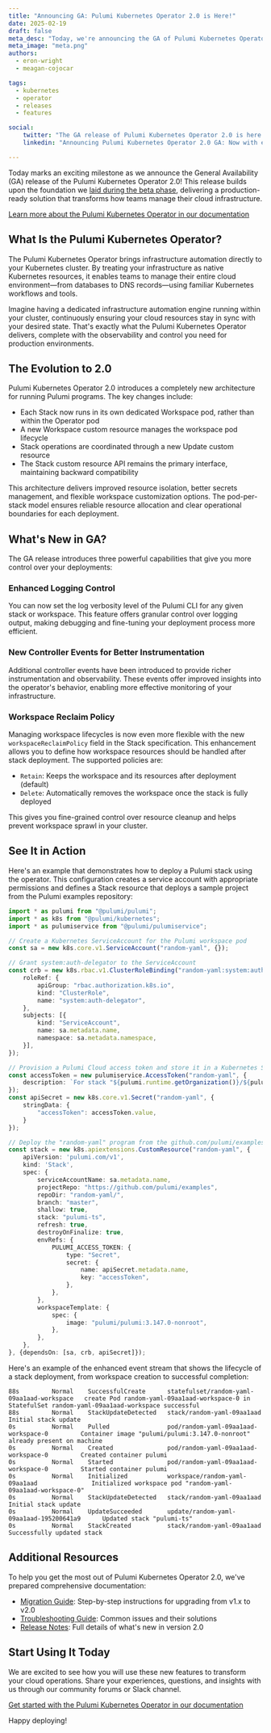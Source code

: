 ```yaml
---
title: "Announcing GA: Pulumi Kubernetes Operator 2.0 is Here!"
date: 2025-02-19
draft: false
meta_desc: "Today, we're announcing the GA of Pulumi Kubernetes Operator 2.0! Discover the new features and improvements that make managing Kubernetes easier than ever."
meta_image: "meta.png"
authors:
  - eron-wright
  - meagan-cojocar

tags:
  - kubernetes
  - operator
  - releases
  - features

social:
    twitter: "The GA release of Pulumi Kubernetes Operator 2.0 is here! Enhanced logging control, improved observability, and smarter workspace management make infrastructure automation easier than ever. Get started today!"
    linkedin: "Announcing Pulumi Kubernetes Operator 2.0 GA: Now with enhanced logging control, richer controller events, and flexible workspace management. Experience enterprise-grade infrastructure automation with improved observability and resource management in your Kubernetes clusters."

---
```


Today marks an exciting milestone as we announce the General Availability (GA) release of the Pulumi Kubernetes Operator 2.0! This release builds upon the foundation we [laid during the beta phase](/blog/pulumi-kubernetes-operator-2-0/), delivering a production-ready solution that transforms how teams manage their cloud infrastructure.
<!--more-->

[Learn more about the Pulumi Kubernetes Operator in our documentation](/docs/iac/using-pulumi/continuous-delivery/pulumi-kubernetes-operator)

## What Is the Pulumi Kubernetes Operator?

The Pulumi Kubernetes Operator brings infrastructure automation directly to your Kubernetes cluster. By treating your infrastructure as native Kubernetes resources, it enables teams to manage their entire cloud environment—from databases to DNS records—using familiar Kubernetes workflows and tools.

Imagine having a dedicated infrastructure automation engine running within your cluster, continuously ensuring your cloud resources stay in sync with your desired state. That's exactly what the Pulumi Kubernetes Operator delivers, complete with the observability and control you need for production environments.

## The Evolution to 2.0

Pulumi Kubernetes Operator 2.0 introduces a completely new architecture for running Pulumi programs. The key changes include:

- Each Stack now runs in its own dedicated Workspace pod, rather than within the Operator pod
- A new Workspace custom resource manages the workspace pod lifecycle
- Stack operations are coordinated through a new Update custom resource
- The Stack custom resource API remains the primary interface, maintaining backward compatibility

This architecture delivers improved resource isolation, better secrets management, and flexible workspace customization options. The pod-per-stack model ensures reliable resource allocation and clear operational boundaries for each deployment.

## What's New in GA?

The GA release introduces three powerful capabilities that give you more control over your deployments:

### Enhanced Logging Control

You can now set the log verbosity level of the Pulumi CLI for any given stack or workspace. This feature offers granular control over logging output, making debugging and fine-tuning your deployment process more efficient.

### New Controller Events for Better Instrumentation

Additional controller events have been introduced to provide richer instrumentation and observability. These events offer improved insights into the operator's behavior, enabling more effective monitoring of your infrastructure.

### Workspace Reclaim Policy

Managing workspace lifecycles is now even more flexible with the new `workspaceReclaimPolicy` field in the Stack specification. This enhancement allows you to define how workspace resources should be handled after stack deployment. The supported policies are:

- `Retain`: Keeps the workspace and its resources after deployment (default)
- `Delete`: Automatically removes the workspace once the stack is fully deployed

This gives you fine-grained control over resource cleanup and helps prevent workspace sprawl in your cluster.

## See It in Action

Here's an example that demonstrates how to deploy a Pulumi stack using the operator. This configuration creates a service account with appropriate permissions and defines a Stack resource that deploys a sample project from the Pulumi examples repository:

```typescript
import * as pulumi from "@pulumi/pulumi";
import * as k8s from "@pulumi/kubernetes";
import * as pulumiservice from "@pulumi/pulumiservice";

// Create a Kubernetes ServiceAccount for the Pulumi workspace pod
const sa = new k8s.core.v1.ServiceAccount("random-yaml", {});

// Grant system:auth-delegator to the ServiceAccount
const crb = new k8s.rbac.v1.ClusterRoleBinding("random-yaml:system:auth-delegator", {
    roleRef: {
        apiGroup: "rbac.authorization.k8s.io",
        kind: "ClusterRole",
        name: "system:auth-delegator",
    },
    subjects: [{
        kind: "ServiceAccount",
        name: sa.metadata.name,
        namespace: sa.metadata.namespace,
    }],
});

// Provision a Pulumi Cloud access token and store it in a Kubernetes Secret
const accessToken = new pulumiservice.AccessToken("random-yaml", {
    description: `For stack "${pulumi.runtime.getOrganization()}/${pulumi.runtime.getProject()}/${pulumi.runtime.getStack()}"`,
});
const apiSecret = new k8s.core.v1.Secret("random-yaml", {
    stringData: {
        "accessToken": accessToken.value,
    }
});

// Deploy the "random-yaml" program from the github.com/pulumi/examples repository.
const stack = new k8s.apiextensions.CustomResource("random-yaml", {
    apiVersion: 'pulumi.com/v1',
    kind: 'Stack',
    spec: {
        serviceAccountName: sa.metadata.name,
        projectRepo: "https://github.com/pulumi/examples",
        repoDir: "random-yaml/",
        branch: "master",
        shallow: true,
        stack: "pulumi-ts",
        refresh: true,
        destroyOnFinalize: true,
        envRefs: {
            PULUMI_ACCESS_TOKEN: {
                type: "Secret",
                secret: {
                    name: apiSecret.metadata.name,
                    key: "accessToken",
                },
            },
        },
        workspaceTemplate: {
            spec: {
                image: "pulumi/pulumi:3.147.0-nonroot",
            },
        },
    },
}, {dependsOn: [sa, crb, apiSecret]});
```

Here's an example of the enhanced event stream that shows the lifecycle of a stack deployment, from workspace creation to successful completion:

```
88s         Normal    SuccessfulCreate      statefulset/random-yaml-09aa1aad-workspace   create Pod random-yaml-09aa1aad-workspace-0 in StatefulSet random-yaml-09aa1aad-workspace successful
88s         Normal    StackUpdateDetected   stack/random-yaml-09aa1aad                   Initial stack update
0s          Normal    Pulled                pod/random-yaml-09aa1aad-workspace-0         Container image "pulumi/pulumi:3.147.0-nonroot" already present on machine
0s          Normal    Created               pod/random-yaml-09aa1aad-workspace-0         Created container pulumi
0s          Normal    Started               pod/random-yaml-09aa1aad-workspace-0         Started container pulumi
0s          Normal    Initialized           workspace/random-yaml-09aa1aad               Initialized workspace pod "random-yaml-09aa1aad-workspace-0"
0s          Normal    StackUpdateDetected   stack/random-yaml-09aa1aad                   Initial stack update
0s          Normal    UpdateSucceeded       update/random-yaml-09aa1aad-195200641a9      Updated stack "pulumi-ts"
0s          Normal    StackCreated          stack/random-yaml-09aa1aad                   Successfully updated stack
```

## Additional Resources

To help you get the most out of Pulumi Kubernetes Operator 2.0, we've prepared comprehensive documentation:

- [Migration Guide](https://github.com/pulumi/pulumi-kubernetes-operator/blob/v2.0.0/docs/migration.md): Step-by-step instructions for upgrading from v1.x to v2.0
- [Troubleshooting Guide](https://github.com/pulumi/pulumi-kubernetes-operator/blob/v2.0.0/docs/troubleshooting.md): Common issues and their solutions
- [Release Notes](https://github.com/pulumi/pulumi-kubernetes-operator/releases/tag/v2.0.0): Full details of what's new in version 2.0

## Start Using It Today

We are excited to see how you will use these new features to transform your cloud operations. Share your experiences, questions, and insights with us through our community forums or Slack channel.

[Get started with the Pulumi Kubernetes Operator in our documentation](/docs/iac/using-pulumi/continuous-delivery/pulumi-kubernetes-operator)

Happy deploying!
